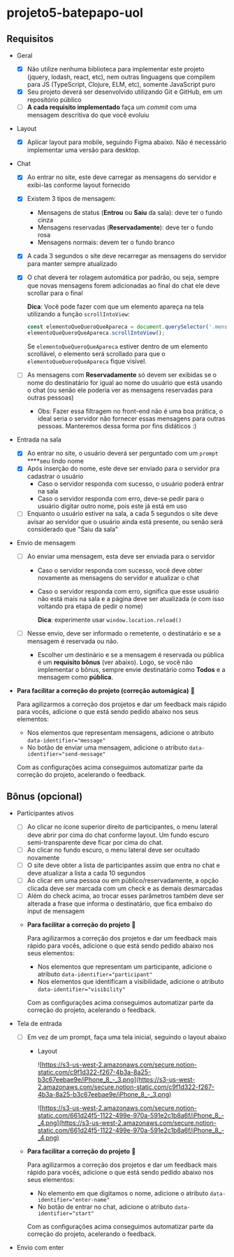# projeto5-batepapo-uol

## Requisitos

- Geral
    - [x]  Não utilize nenhuma biblioteca para implementar este projeto (jquery, lodash, react, etc), nem outras linguagens que compilem para JS (TypeScript, Clojure, ELM, etc), somente JavaScript puro
    - [x]  Seu projeto deverá ser desenvolvido utilizando Git e GitHub, em um repositório público
    - [ ]  **A cada requisito implementado** faça um *commit* com uma mensagem descritiva do que você evoluiu
- Layout
    - [x]  Aplicar layout para mobile, seguindo Figma abaixo. Não é necessário implementar uma versão para desktop.
    
- Chat
    - [x]  Ao entrar no site, este deve carregar as mensagens do servidor e exibi-las conforme layout fornecido
    - [x]  Existem 3 tipos de mensagem:
        - Mensagens de status (**Entrou** ou **Saiu** da sala): deve ter o fundo cinza
        - Mensagens reservadas (**Reservadamente**): deve ter o fundo rosa
        - Mensagens normais: devem ter o fundo branco
    - [x]  A cada 3 segundos o site deve recarregar as mensagens do servidor para manter sempre atualizado
    - [x]  O chat deverá ter rolagem automática por padrão, ou seja, sempre que novas mensagens forem adicionadas ao final do chat ele deve scrollar para o final
        
        **Dica**: Você pode fazer com que um elemento apareça na tela utilizando a função `scrollIntoView`:
        
        ```jsx
        const elementoQueQueroQueApareca = document.querySelector('.mensagem');
        elementoQueQueroQueApareca.scrollIntoView();
        ```
        
        Se `elementoQueQueroQueApareca` estiver dentro de um elemento scrollável, o elemento será scrollado para que o `elementoQueQueroQueApareca` fique visível.
        
    - [ ]  As mensagens com **Reservadamente** só devem ser exibidas se o nome do destinatário for igual ao nome do usuário que está usando o chat (ou senão ele poderia ver as mensagens reservadas para outras pessoas)
        - Obs: Fazer essa filtragem no front-end não é uma boa prática, o ideal seria o servidor não fornecer essas mensagens para outras pessoas. Manteremos dessa forma por fins didáticos :)
    
- Entrada na sala
    - [x]  Ao entrar no site, o usuário deverá ser perguntado com um `prompt` ****seu lindo nome
    - [x]  Após inserção do nome, este deve ser enviado para o servidor pra cadastrar o usuário
        - Caso o servidor responda com sucesso, o usuário poderá entrar na sala
        - Caso o servidor responda com erro, deve-se pedir para o usuário digitar outro nome, pois este já está em uso
    - [ ]  Enquanto o usuário estiver na sala, a cada 5 segundos o site deve avisar ao servidor que o usuário ainda está presente, ou senão será considerado que "Saiu da sala"
- Envio de mensagem
    - [ ]  Ao enviar uma mensagem, esta deve ser enviada para o servidor
        - Caso o servidor responda com sucesso, você deve obter novamente as mensagens do servidor e atualizar o chat
        - Caso o servidor responda com erro, significa que esse usuário não está mais na sala e a página deve ser atualizada (e com isso voltando pra etapa de pedir o nome)
            
            **Dica**: experimente usar `window.location.reload()`
            
    - [ ]  Nesse envio, deve ser informado o remetente, o destinatário e se a mensagem é reservada ou não.
        - Escolher um destinário e se a mensagem é reservada ou pública é um **requisito bônus** (ver abaixo). Logo, se você não implementar o bônus, sempre envie destinatário como **Todos** e a mensagem como **pública**.
- **Para facilitar a correção do projeto (correção automágica)** 🙂
    
    Para agilizarmos a correção dos projetos e dar um feedback mais rápido para vocês, adicione o que está sendo pedido abaixo nos seus elementos:
    
    - Nos elementos que representam mensagens, adicione o atributo `data-identifier="message"`
    - No botão de enviar uma mensagem, adicione o atributo `data-identifier="send-message"`
    
    Com as configurações acima conseguimos automatizar parte da correção do projeto, acelerando o feedback.
    

## Bônus (opcional)

- Participantes ativos
    - [ ]  Ao clicar no ícone superior direito de participantes, o menu lateral deve abrir por cima do chat conforme layout. Um fundo escuro semi-transparente deve ficar por cima do chat.
    - [ ]  Ao clicar no fundo escuro, o menu lateral deve ser ocultado novamente
    - [ ]  O site deve obter a lista de participantes assim que entra no chat e deve atualizar a lista a cada 10 segundos
    - [ ]  Ao clicar em uma pessoa ou em público/reservadamente, a opção clicada deve ser marcada com um check e as demais desmarcadas
    - [ ]  Além do check acima, ao trocar esses parâmetros também deve ser alterada a frase que informa o destinatário, que fica embaixo do input de mensagem
    - **Para facilitar a correção do projeto** 🙂
        
        Para agilizarmos a correção dos projetos e dar um feedback mais rápido para vocês, adicione o que está sendo pedido abaixo nos seus elementos:
        
        - Nos elementos que representam um participante, adicione o atributo `data-identifier="participant"`
        - Nos elementos que identificam a visibilidade, adicione o atributo `data-identifier="visibility"`
        
        Com as configurações acima conseguimos automatizar parte da correção do projeto, acelerando o feedback.
        
- Tela de entrada
    - [ ]  Em vez de um prompt, faça uma tela inicial, seguindo o layout abaixo
        - Layout
            
            ![https://s3-us-west-2.amazonaws.com/secure.notion-static.com/c9f1d322-f267-4b3a-8a25-b3c67eebae9e/iPhone_8_-_3.png](https://s3-us-west-2.amazonaws.com/secure.notion-static.com/c9f1d322-f267-4b3a-8a25-b3c67eebae9e/iPhone_8_-_3.png)
            
            ![https://s3-us-west-2.amazonaws.com/secure.notion-static.com/661d24f5-1122-499e-970a-591e2c1b8a6f/iPhone_8_-_4.png](https://s3-us-west-2.amazonaws.com/secure.notion-static.com/661d24f5-1122-499e-970a-591e2c1b8a6f/iPhone_8_-_4.png)
            
    - **Para facilitar a correção do projeto** 🙂
        
        Para agilizarmos a correção dos projetos e dar um feedback mais rápido para vocês, adicione o que está sendo pedido abaixo nos seus elementos:
        
        - No elemento em que digitamos o nome, adicione o atributo `data-identifier="enter-name"`
        - No botão de entrar no chat, adicione o atributo `data-identifier="start"`
        
        Com as configurações acima conseguimos automatizar parte da correção do projeto, acelerando o feedback.
        
- Envio com enter